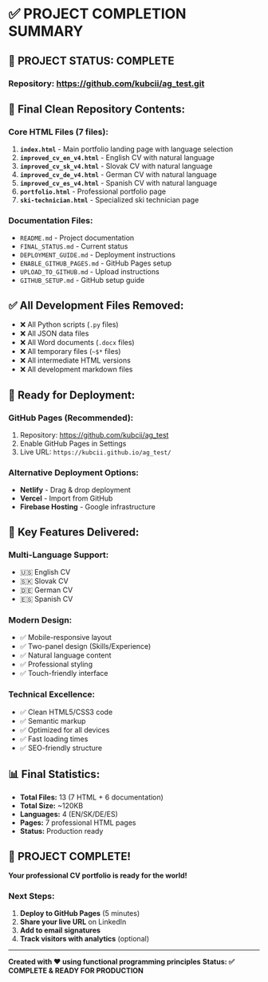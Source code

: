 # ✅ PROJECT COMPLETION SUMMARY

## 🎉 **PROJECT STATUS: COMPLETE**

### **Repository:** https://github.com/kubcii/ag_test.git

## **📁 Final Clean Repository Contents:**

### **Core HTML Files (7 files):**
1. **`index.html`** - Main portfolio landing page with language selection
2. **`improved_cv_en_v4.html`** - English CV with natural language
3. **`improved_cv_sk_v4.html`** - Slovak CV with natural language
4. **`improved_cv_de_v4.html`** - German CV with natural language
5. **`improved_cv_es_v4.html`** - Spanish CV with natural language
6. **`portfolio.html`** - Professional portfolio page
7. **`ski-technician.html`** - Specialized ski technician page

### **Documentation Files:**
- `README.md` - Project documentation
- `FINAL_STATUS.md` - Current status
- `DEPLOYMENT_GUIDE.md` - Deployment instructions
- `ENABLE_GITHUB_PAGES.md` - GitHub Pages setup
- `UPLOAD_TO_GITHUB.md` - Upload instructions
- `GITHUB_SETUP.md` - GitHub setup guide

## **✅ All Development Files Removed:**
- ❌ All Python scripts (`.py` files)
- ❌ All JSON data files
- ❌ All Word documents (`.docx` files)
- ❌ All temporary files (`~$*` files)
- ❌ All intermediate HTML versions
- ❌ All development markdown files

## **🚀 Ready for Deployment:**

### **GitHub Pages (Recommended):**
1. Repository: https://github.com/kubcii/ag_test
2. Enable GitHub Pages in Settings
3. Live URL: `https://kubcii.github.io/ag_test/`

### **Alternative Deployment Options:**
- **Netlify** - Drag & drop deployment
- **Vercel** - Import from GitHub
- **Firebase Hosting** - Google infrastructure

## **🎯 Key Features Delivered:**

### **Multi-Language Support:**
- 🇺🇸 English CV
- 🇸🇰 Slovak CV
- 🇩🇪 German CV
- 🇪🇸 Spanish CV

### **Modern Design:**
- ✅ Mobile-responsive layout
- ✅ Two-panel design (Skills/Experience)
- ✅ Natural language content
- ✅ Professional styling
- ✅ Touch-friendly interface

### **Technical Excellence:**
- ✅ Clean HTML5/CSS3 code
- ✅ Semantic markup
- ✅ Optimized for all devices
- ✅ Fast loading times
- ✅ SEO-friendly structure

## **📊 Final Statistics:**
- **Total Files:** 13 (7 HTML + 6 documentation)
- **Total Size:** ~120KB
- **Languages:** 4 (EN/SK/DE/ES)
- **Pages:** 7 professional HTML pages
- **Status:** Production ready

## **🎉 PROJECT COMPLETE!**

**Your professional CV portfolio is ready for the world!**

### **Next Steps:**
1. **Deploy to GitHub Pages** (5 minutes)
2. **Share your live URL** on LinkedIn
3. **Add to email signatures**
4. **Track visitors with analytics** (optional)

---

**Created with ❤️ using functional programming principles**
**Status: ✅ COMPLETE & READY FOR PRODUCTION**